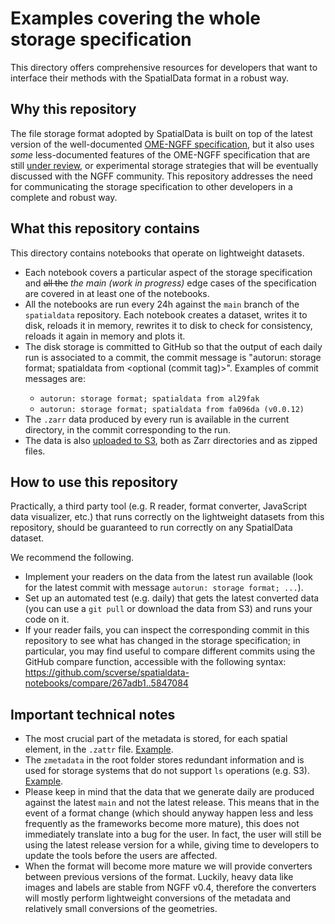 # Examples covering the whole storage specification

This directory offers comprehensive resources for developers that want to interface their methods with the SpatialData format in a robust way.

## Why this repository
The file storage format adopted by SpatialData is built on top of the latest version of the well-documented [OME-NGFF specification](https://ngff.openmicroscopy.org/latest/index.html), but it also uses *some* less-documented features of the OME-NGFF specification that are still [under review](https://github.com/ome/ngff/pulls?q=is%3Apr+is%3Aopen+sort%3Aupdated-desc), or experimental storage strategies that will be eventually discussed with the NGFF community.
This repository addresses the need for communicating the storage specification to other developers in a complete and robust way.

## What this repository contains
This directory contains notebooks that operate on lightweight datasets.
- Each notebook covers a particular aspect of the storage specification and ~~all the~~ *the main (work in progress)* edge cases of the specification are covered in at least one of the notebooks.
- All the notebooks are run every 24h against the `main` branch of the `spatialdata` repository. Each notebook creates a dataset, writes it to disk, reloads it in memory, rewrites it to disk to check for consistency, reloads it again in memory and plots it.
- The disk storage is committed to GitHub so that the output of each daily run is associated to a commit, the commit message is "autorun: storage format; spatialdata from <commit hash> <optional (commit tag)>". Examples of commit messages are:
  - `autorun: storage format; spatialdata from al29fak`
  - `autorun: storage format; spatialdata from fa096da (v0.0.12)`
- The `.zarr` data produced by every run is available in the current directory, in the commit corresponding to the run.
- The data is also [uploaded to S3](https://refined-github-html-preview.kidonng.workers.dev/scverse/spatialdata-notebooks/raw/dev_notebooks/notebooks/developers_resources/storage_format/index.html), both as Zarr directories and as zipped files.

## How to use this repository
Practically, a third party tool (e.g. R reader, format converter, JavaScript data visualizer, etc.) that runs correctly on the lightweight datasets from this repository, should be guaranteed to run correctly on any SpatialData dataset.

We recommend the following.
- Implement your readers on the data from the latest run available (look for the latest commit with message `autorun: storage format; ...`).
- Set up an automated test (e.g. daily) that gets the latest converted data (you can use a `git pull` or download the data from S3) and runs your code on it.
- If your reader fails, you can inspect the corresponding commit in this repository to see what has changed in the storage specification; in particular, you may find useful to compare different commits using the GitHub compare function, accessible with the following syntax: https://github.com/scverse/spatialdata-notebooks/compare/267adb1..5847084

## Important technical notes
- The most crucial part of the metadata is stored, for each spatial element, in the `.zattr` file. [Example](transformation_identity.zarr/images/blobs_image/.zattrs).
- The `zmetadata` in the root folder stores redundant information and is used for storage systems that do not support `ls` operations (e.g. S3). [Example](transformation_identity.zarr/zmetadata).
- Please keep in mind that the data that we generate daily are produced against the latest `main` and not the latest release. This means that in the event of a format change (which should anyway happen less and less frequently as the frameworks become more mature), this does not immediately translate into a bug for the user. In fact, the user will still be using the latest release version for a while, giving time to developers to update the tools before the users are affected.
- When the format will become more mature we will provide converters between previous versions of the format. Luckily, heavy data like images and labels are stable from NGFF v0.4, therefore the converters will mostly perform lightweight conversions of the metadata and relatively small conversions of the geometries.
